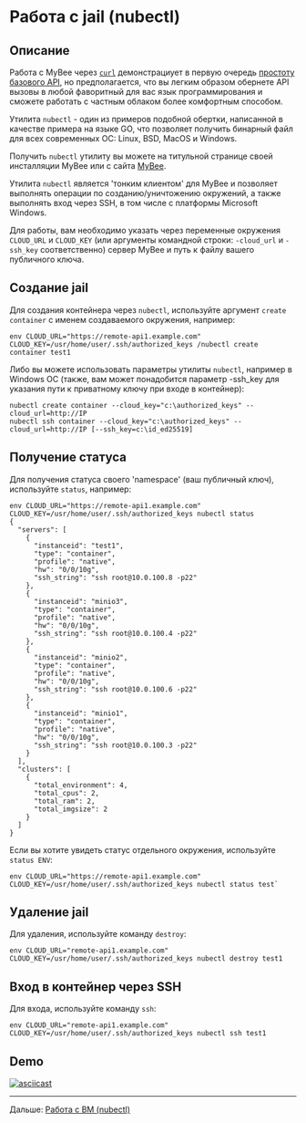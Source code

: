 # Работа с jail (nubectl)

## Описание

Работа с MyBee через [`curl`](jail_curl.md) демонстрациует в первую очередь [простоту базового API](api.md), но предполагается, что вы легким образом обернете API вызовы в любой фаворитный для вас язык программирования и сможете работать с частным облаком более комфортным способом.

Утилита `nubectl` - один из примеров подобной обертки, написанной в качестве примера на языке GO, что позволяет получить бинарный файл для всех современных ОС: Linux, BSD, MacOS и Windows.

Получить `nubectl` утилиту вы можете на титульной странице своей инсталляции MyBee или с сайта <a target="_blank" href="https://myb.convectix.com/download/">MyBee</a>.

Утилита `nubectl` является 'тонким клиентом' для MyBee и позволяет выполнять операции по созданию/уничтожению окружений, а также выполнять вход через SSH, в том числе с платформы Microsoft Windows.

Для работы, вам необходимо указать через переменные окружения `CLOUD_URL` и `CLOUD_KEY` (или аргументы командной строки: `-cloud_url` и `-ssh_key` соответственно) сервер MyBee и путь к файлу вашего публичного ключа.

## Создание jail

Для создания контейнера через `nubectl`, используйте аргумент `create container` с именем создаваемого окружения, например:
```
env CLOUD_URL="https://remote-api1.example.com" CLOUD_KEY=/usr/home/user/.ssh/authorized_keys /nubectl create container test1
```

Либо вы можете использовать параметры утилиты `nubectl`, например в Windows ОС (также, вам может понадобится параметр -ssh_key для указания пути к приватному ключу при входе в контейнер):
```
nubectl create container --cloud_key="c:\authorized_keys" --cloud_url=http://IP
nubectl ssh container --cloud_key="c:\authorized_keys" --cloud_url=http://IP [--ssh_key=c:\id_ed25519]
```

## Получение статуса

Для получения статуса своего 'namespace' (ваш публичный ключ), используйте `status`, например:
```
env CLOUD_URL="https://remote-api1.example.com" CLOUD_KEY=/usr/home/user/.ssh/authorized_keys nubectl status
{
  "servers": [
    {
      "instanceid": "test1",
      "type": "container",
      "profile": "native",
      "hw": "0/0/10g",
      "ssh_string": "ssh root@10.0.100.8 -p22"
    },
    {
      "instanceid": "minio3",
      "type": "container",
      "profile": "native",
      "hw": "0/0/10g",
      "ssh_string": "ssh root@10.0.100.4 -p22"
    },
    {
      "instanceid": "minio2",
      "type": "container",
      "profile": "native",
      "hw": "0/0/10g",
      "ssh_string": "ssh root@10.0.100.6 -p22"
    },
    {
      "instanceid": "minio1",
      "type": "container",
      "profile": "native",
      "hw": "0/0/10g",
      "ssh_string": "ssh root@10.0.100.3 -p22"
    }
  ],
  "clusters": [
    {
      "total_environment": 4,
      "total_cpus": 2,
      "total_ram": 2,
      "total_imgsize": 2
    }
  ]
}
```
Если вы хотите увидеть статус отдельного окружения, используйте `status ENV`:
```
env CLOUD_URL="https://remote-api1.example.com" CLOUD_KEY=/usr/home/user/.ssh/authorized_keys nubectl status test`
```


## Удаление jail

Для удаления, используйте команду `destroy`:
```
env CLOUD_URL="remote-api1.example.com" CLOUD_KEY=/usr/home/user/.ssh/authorized_keys nubectl destroy test1
```

## Вход в контейнер через SSH

Для входа, используйте команду `ssh`:
```
env CLOUD_URL="remote-api1.example.com" CLOUD_KEY=/usr/home/user/.ssh/authorized_keys nubectl ssh test1
```

## Demo

[![asciicast](https://asciinema.org/a/492150.svg)](https://asciinema.org/a/492150)

---

Дальше: [Работа с ВМ (nubectl)](bhyve_nubectl.md)

